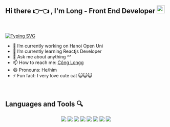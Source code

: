## Hi there 👉👈 , I'm Long - Front End Developer <img style="width:25px ;" src="https://image.flaticon.com/icons/png/512/2620/2620735.png">
<br>

[![Typing SVG](https://readme-typing-svg.herokuapp.com?size=29&duration=4000&vCenter=true&lines=I+am+Long+-+Frontend+Developer)](https://git.io/typing-svg)

- 🔭 I’m currently working on Hanoi Open Uni
- 🌱 I’m currently learning Reactjs Developer
- 💬 Ask me about anything ^^
- 📫 How to reach me: <a href="https://www.facebook.com/longg.congg.75/">Công Longg</a>
- 😄 Pronouns: He/him
- ⚡ Fun fact: I very love cute cat 😺😺😺

<br>

## Languages and Tools 🔍
<div align="center">
  <img src="https://img.icons8.com/color/48/000000/html-5.png"/>
  <img src="https://img.icons8.com/color/48/000000/css3.png"/>
  <img src="https://img.icons8.com/nolan/64/javascript.png"/>
  <img src="https://img.icons8.com/color/48/000000/c-plus-plus-logo.png"/>
  <img src="https://img.icons8.com/color/48/000000/nodejs.png"/>
  <img src="https://img.icons8.com/dusk/64/000000/react.png"/>
  <img src="https://img.icons8.com/color/48/000000/sql.png"/>
  <img src="https://img.icons8.com/color/48/000000/mongodb.png"/>
</div>
